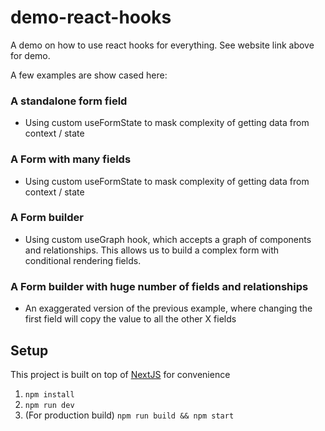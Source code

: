 # demo-react-hooks

A demo on how to use react hooks for everything. See website link above for demo.

A few examples are show cased here:

### A standalone form field

- Using custom useFormState to mask complexity of getting data from context / state

### A Form with many fields

- Using custom useFormState to mask complexity of getting data from context / state

### A Form builder

- Using custom useGraph hook, which accepts a graph of components and relationships. This allows us to build a complex form with conditional rendering fields.

### A Form builder with huge number of fields and relationships

- An exaggerated version of the previous example, where changing the first field will copy the value to all the other X fields

## Setup

This project is built on top of [NextJS](http://nextjs.org) for convenience

1. `npm install`
2. `npm run dev`
3. (For production build) `npm run build && npm start`
